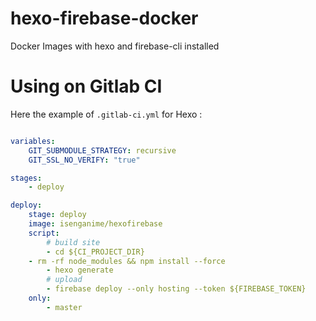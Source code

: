 # hexo-firebase-docker

Docker Images with hexo and firebase-cli installed

# Using on Gitlab CI

Here the example of `.gitlab-ci.yml` for Hexo :

```yaml

variables:
    GIT_SUBMODULE_STRATEGY: recursive
    GIT_SSL_NO_VERIFY: "true"

stages:
    - deploy

deploy:
    stage: deploy
    image: isenganime/hexofirebase
    script:
        # build site
        - cd ${CI_PROJECT_DIR}
	- rm -rf node_modules && npm install --force
        - hexo generate
        # upload
        - firebase deploy --only hosting --token ${FIREBASE_TOKEN}
    only:
        - master

```
